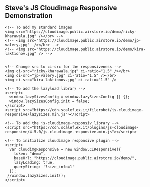 <!DOCTYPE html>
<html>
  <head>
    <title>JS Cloudimage Responsive Example with lazy load</title>
    <meta charset="UTF-8" />
  </head>

  <body>
    <h2>Steve's JS Cloudimage Responsive Demonstration</h2>

    <!-- To add my standard images
    <img src="https://cloudimage.public.airstore.io/demo/ricky-kharawala.jpg" /></br> -->
    <!-- <img src="https://cloudimage.public.airstore.io/demo/jp-valery.jpg"  /></br> -->
    <!-- <img src="https://cloudimage.public.airstore.io/demo/kira-laktionov.jpg" /> -->
    

    <!-- Change src to ci-src for the responsiveness -->
    <img ci-src="ricky-kharawala.jpg" ci-ratio="1.5" /></br>
    <img ci-src="jp-valery.jpg" ci-ratio="1.5" /></br>
    <img ci-src="kira-laktionov.jpg" ci-ratio="1.5" />

    <!-- To add the lazyload library -->
    <script>
      window.lazySizesConfig = window.lazySizesConfig || {};
      window.lazySizesConfig.init = false;
    </script>
    <script src="https://cdn.scaleflex.it/filerobot/js-cloudimage-responsive/lazysizes.min.js"></script>

    <!-- To add the js-cloudimage-responsiv library -->
    <script src="https://cdn.scaleflex.it/plugins/js-cloudimage-responsive/4.5.0/js-cloudimage-responsive.min.js"></script>

    <!-- To initialize cloudimage responsive plugin -->
    <script>
      var cloudimgResponsive = new window.CIResponsive({
        token: "demo",
        baseUrl: "https://cloudimage.public.airstore.io/demo/",
        lazyLoading: true,
        queryString: '?size_info=1'
      });
     //window.lazySizes.init();
    </script>
  </body>
</html>
